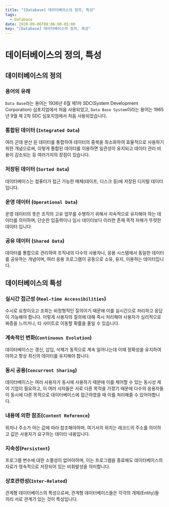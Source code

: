 ```yaml
---
title: "[Database] 데이터베이스의 정의, 특성"
tags:
  - Database
date: 2020-09-06T08:06:00-05:00
key: "[Database] 데이터베이스의 정의, 특성"
---
```


# 데이터베이스의 정의, 특성

<!--more-->

## 데이터베이스의 정의

### 용어의 유례

`Data Base`라는 용어는 1936년 6월 제1차 SDC(System Development Corporation) 심포지엄에서 처음 사용되었고, `Data Base System`이라는 용어는 1965년 9월 제 2차 SDC 심포지엄에서 처음 사용되었습니다.<br>

### 통합된 데이터 (`Integrated Data`)

여러 군데 분산 된 데이터를 통합하여 데이터의 중복을 최소화하여 효율적으로 사용하기 위한 개념으로써, 이렇게 통합된 데이터를 이용하면 일관성이 유지되고 데이터 관리 비용이 감소되는 등 여러가지의 장점이 있습니다.<br>

### 저장된 데이터 (`Sorted Data`) 

데이터베이스는 컴퓨터가 접근 가능한 매체(테이프, 디스크 등)에 저장된 디지털 데이터 입니다.<br>

### 운영 데이터 (`Operational Data`)

운영 데이터의 뜻은 조직의 고유 업무를 수행하기 위해서 지속적으로 유지해야 하는 데이터를 의미하며, 단순한 입출력이나 임시 데이터보다 이러한 존재 목적 자체가 뚜렷한 데이터 입니다.<br>

### 공유 데이터 (`Shared Data`)

데이터를 통합으로 관리하여 조직내의 다수의 사용자나, 응용 시스템에서 동일한 데이터를 공유하는 개념이며, 여러 응용 프로그램이 공동으로 소유, 유지, 이용하는 데이터입니다.<br>


## 데이터베이스의 특성

### 실시간 접근성 (`Real-time Accessibilities`)
 
 수시로 요청이오고 조회는 비정형적인 질의이기 때문에 이를 실시간으로 처리하고 응답이 가능해야 합니다. 이렇게 사용자의 질의에 대해 즉시 처리해야 사용자가 심리적으로 짜증을 느끼거나, 타 사이트로 이동할 확률을 줄일 수 있습니다.<br>

### 계속적인 변화(`Continuous Evolution`)
 
 데이터베이스는 갱신, 삽입, 삭제가 동적으로 계속 일어나는데 이때 정확성을 유지하여야하고 항상 최신의 데이터를 유지해야 합니다.<br>

### 동시 공용(`Concurrent Sharing`)
 
 데이터베이스는 여러 사용자가 동시에 사용하기 때문에 이를 제어할 수 있는 동시성 제어 기업이 필요하고, 이 여러 사자들은 서로 다른 목적을 가졌기 때문에 다수의 응용자들이 동시에 다른 목적으로 데이터베이스에 접근하였을 때 이를 처리해줄 수 있어야합니다.<br>

### 내용에 의한 참조(`Content Reference`)

 위치나 주소가 아는 값에 따라 참조해야하며, 여기서의 위치는 레코드의 주소를 의미하고 값은 사용자가 요구하는 데이터 내용입니다.<br>

### 지속성(`Persistent`)

 프로그램 변수에 대한 소멸성이 없어야하며, 이는 프로그램을 종료해도 데이터베이스의 자료가 영속적으로 저장되어 있는 비휘발성을 의미합니다.<br>

### 상호관련성(`Inter-Related`)
 
 관계형 데이터베이스의 특성으로써, 관계형 데이터베이스들은 각각의 개체(Entity)들 끼리 서로 관계가 있는 것이 특성입니다.<br>